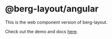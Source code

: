 # @berg-layout/angular

This is the web component version of berg-layout.

Check out the demo and docs [here](https://berg-layout.web.app/web-component).
